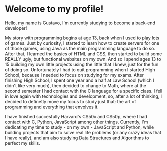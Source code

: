 <h1>Welcome to my profile!</h1>
<p>Hello, my name is Gustavo, I'm currently studying to become a back-end developer!</p>
<p>My story with programming begins at age 13, back when I used to play lots of games. Just by curiosity, I started to learn how to create servers for one of those games, using Java as the main programming language to do so.
After that, I learned the basics of HTML and CSS, then started to build some REALLY ugly, but functional websites on my own. And so I spend ages 13 to 15 building my own little projects using the little that I knew, just for the
fun of doing so. Unfortunately I had to quit programming when I started High School, because I needed to focus on studying for my exams. After finishing High School, I spent one year and a half at Law School (which I didn't like
very much), then decided to change to Math, where at the second semester I had contact with the C language for a specific class. I fell in love again with technologies and development, so, after a lot of thinking, I decided to definetly
move my focus to study just that: the art of programming and everything that envolves it.</p>
<p>I have finished succesfully Harvard's CS50x and CS50p, where I had contact with C, Python, JavaScript among other things. Currently, I'm dedicating my time to study - on my own - JavaScript and Python, while building projects that aim to
solve real life problems (or any crazy ideas that I have really), and am also studying Data Structures and Algorithms to perfect my skills.</p>

<!---
gustavooarantes/gustavooarantes is a ✨ special ✨ repository because its `README.md` (this file) appears on your GitHub profile.
You can click the Preview link to take a look at your changes.
--->
